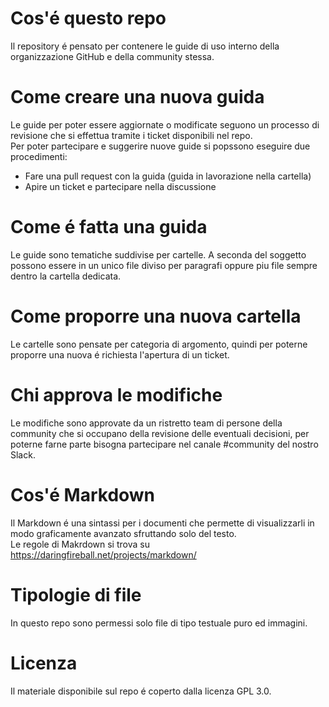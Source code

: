 # Cos'é questo repo

Il repository é pensato per contenere le guide di uso interno della organizzazione GitHub e della community stessa.  

# Come creare una nuova guida

Le guide per poter essere aggiornate o modificate seguono un processo di revisione che si effettua tramite i ticket disponibili nel repo.  
Per poter partecipare e suggerire nuove guide si popssono eseguire due procedimenti:
* Fare una pull request con la guida (guida in lavorazione nella cartella)
* Apire un ticket e partecipare nella discussione

# Come é fatta una guida

Le guide sono tematiche suddivise per cartelle. A seconda del soggetto possono essere in un unico file diviso per paragrafi oppure piu file sempre dentro la cartella dedicata.

# Come proporre una nuova cartella

Le cartelle sono pensate per categoria di argomento, quindi per poterne proporre una nuova é richiesta l'apertura di un ticket.

# Chi approva le modifiche

Le modifiche sono approvate da un ristretto team di persone della community che si occupano della revisione delle eventuali decisioni, per poterne farne parte bisogna partecipare nel canale #community del nostro Slack.

# Cos'é Markdown

Il Markdown é una sintassi per i documenti che permette di visualizzarli in modo graficamente avanzato sfruttando solo del testo.  
Le regole di Makrdown si trova su https://daringfireball.net/projects/markdown/

# Tipologie di file

In questo repo sono permessi solo file di tipo testuale puro ed immagini. 

# Licenza

Il materiale disponibile sul repo é coperto dalla licenza GPL 3.0.
